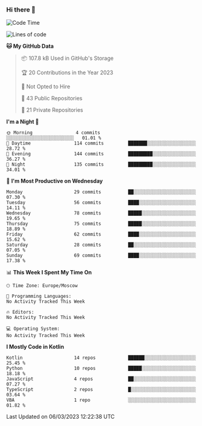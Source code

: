 ### Hi there 👋

<!--
**semwai/semwai** is a ✨ _special_ ✨ repository because its `README.md` (this file) appears on your GitHub profile.

Here are some ideas to get you started:

- 🔭 I’m currently working on ...
- 🌱 I’m currently learning ...
- 👯 I’m looking to collaborate on ...
- 🤔 I’m looking for help with ...
- 💬 Ask me about ...
- 📫 How to reach me: ...
- 😄 Pronouns: ...
- ⚡ Fun fact: ...
-->


<!--START_SECTION:waka-->
![Code Time](http://img.shields.io/badge/Code%20Time-0%20secs-blue)

![Lines of code](https://img.shields.io/badge/From%20Hello%20World%20I%27ve%20Written-1.3%20million%20lines%20of%20code-blue)

**🐱 My GitHub Data** 

> 📦 107.8 kB Used in GitHub's Storage 
 > 
> 🏆 20 Contributions in the Year 2023
 > 
> 🚫 Not Opted to Hire
 > 
> 📜 43 Public Repositories 
 > 
> 🔑 21 Private Repositories 
 > 
**I'm a Night 🦉** 

```text
🌞 Morning                4 commits           ░░░░░░░░░░░░░░░░░░░░░░░░░   01.01 % 
🌆 Daytime                114 commits         ███████░░░░░░░░░░░░░░░░░░   28.72 % 
🌃 Evening                144 commits         █████████░░░░░░░░░░░░░░░░   36.27 % 
🌙 Night                  135 commits         █████████░░░░░░░░░░░░░░░░   34.01 % 
```
📅 **I'm Most Productive on Wednesday** 

```text
Monday                   29 commits          ██░░░░░░░░░░░░░░░░░░░░░░░   07.30 % 
Tuesday                  56 commits          ████░░░░░░░░░░░░░░░░░░░░░   14.11 % 
Wednesday                78 commits          █████░░░░░░░░░░░░░░░░░░░░   19.65 % 
Thursday                 75 commits          █████░░░░░░░░░░░░░░░░░░░░   18.89 % 
Friday                   62 commits          ████░░░░░░░░░░░░░░░░░░░░░   15.62 % 
Saturday                 28 commits          ██░░░░░░░░░░░░░░░░░░░░░░░   07.05 % 
Sunday                   69 commits          ████░░░░░░░░░░░░░░░░░░░░░   17.38 % 
```


📊 **This Week I Spent My Time On** 

```text
🕑︎ Time Zone: Europe/Moscow

💬 Programming Languages: 
No Activity Tracked This Week

🔥 Editors: 
No Activity Tracked This Week

💻 Operating System: 
No Activity Tracked This Week
```

**I Mostly Code in Kotlin** 

```text
Kotlin                   14 repos            ██████░░░░░░░░░░░░░░░░░░░   25.45 % 
Python                   10 repos            █████░░░░░░░░░░░░░░░░░░░░   18.18 % 
JavaScript               4 repos             ██░░░░░░░░░░░░░░░░░░░░░░░   07.27 % 
TypeScript               2 repos             █░░░░░░░░░░░░░░░░░░░░░░░░   03.64 % 
VBA                      1 repo              ░░░░░░░░░░░░░░░░░░░░░░░░░   01.82 % 
```




 Last Updated on 06/03/2023 12:22:38 UTC
<!--END_SECTION:waka-->
